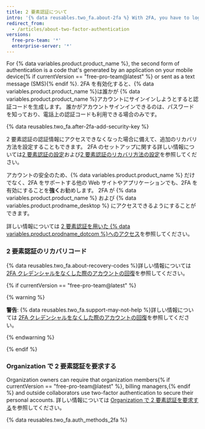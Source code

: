 ```yaml
---
title: 2 要素認証について
intro: '{% data reusables.two_fa.about-2fa %} With 2FA, you have to log in with your username and password and provide another form of authentication that only you know or have access to.'
redirect_from:
  - /articles/about-two-factor-authentication
versions:
  free-pro-team: '*'
  enterprise-server: '*'
---
```


For {% data variables.product.product_name %}, the second form of authentication is a code that's generated by an application on your mobile device{% if currentVersion == "free-pro-team@latest" %} or sent as a text message (SMS){% endif %}. 2FA を有効化すると、{% data variables.product.product_name %}は誰かが {% data variables.product.product_name %}アカウントにサインインしようとすると認証コードを生成します。 誰かがアカウントサインインできるのは、パスワードを知っており、電話上の認証コードも利用できる場合のみです。

{% data reusables.two_fa.after-2fa-add-security-key %}

2 要素認証の認証情報にアクセスできなくなった場合に備えて、追加のリカバリ方法を設定することもできます。 2FA のセットアップに関する詳しい情報については[2 要素認証の設定](/articles/configuring-two-factor-authentication)および[2 要素認証のリカバリ方法の設定](/articles/configuring-two-factor-authentication-recovery-methods)を参照してください。

アカウントの安全のため、{% data variables.product.product_name %} だけでなく、2FA をサポートする他の Web サイトやアプリケーションでも、2FA を有効にすることを**強く**お勧めします。 2FA が {% data variables.product.product_name %} および {% data variables.product.prodname_desktop %} にアクセスできるようにすることができます。

詳しい情報については [2 要素認証を用いた {% data variables.product.prodname_dotcom %}へのアクセス](/articles/accessing-github-using-two-factor-authentication)を参照してください。

### 2 要素認証のリカバリコード

{% data reusables.two_fa.about-recovery-codes %}詳しい情報については [2FA クレデンシャルをなくした際のアカウントの回復](/articles/recovering-your-account-if-you-lose-your-2fa-credentials)を参照してください。

{% if currentVersion == "free-pro-team@latest" %}

{% warning %}

**警告**: {% data reusables.two_fa.support-may-not-help %}詳しい情報については [2FA クレデンシャルをなくした際のアカウントの回復](/articles/recovering-your-account-if-you-lose-your-2fa-credentials)を参照してください。

{% endwarning %}

{% endif %}

### Organization で 2 要素認証を要求する

Organization owners can require that organization members{% if currentVersion == "free-pro-team@latest" %}, billing managers,{% endif %} and outside collaborators use two-factor authentication to secure their personal accounts. 詳しい情報については [Organization で 2 要素認証を要求する](/articles/requiring-two-factor-authentication-in-your-organization)を参照してください。

{% data reusables.two_fa.auth_methods_2fa %}
